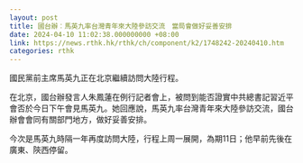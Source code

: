 ```yaml
---
layout: post
title: 國台辦︰馬英九率台灣青年來大陸參訪交流　當局會做好妥善安排
date: 2024-04-10 11:02:38.000000000 +08:00
link: https://news.rthk.hk/rthk/ch/component/k2/1748242-20240410.htm
categories: rthk
---
```


國民黨前主席馬英九正在北京繼續訪問大陸行程。

在北京，國台辦發言人朱鳳蓮在例行記者會上，被問到能否證實中共總書記習近平會否於今日下午會見馬英九。她回應說，馬英九率台灣青年來大陸參訪交流，國台辦會會同有關部門地方，做好妥善安排。

今次是馬英九時隔一年再度訪問大陸，行程上周一展開，為期11日；他早前先後在廣東、陝西停留。
